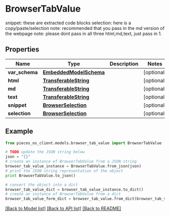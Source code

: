 # BrowserTabValue

snippet: these are extracted code blocks selection: here is a copy/paste/selection  note: recommended that you pass in the md version of the webpage  note: please dont pass in all three html,md,text, just pass in 1.

## Properties
Name | Type | Description | Notes
------------ | ------------- | ------------- | -------------
**var_schema** | [**EmbeddedModelSchema**](EmbeddedModelSchema.md) |  | [optional] 
**html** | [**TransferableString**](TransferableString.md) |  | [optional] 
**md** | [**TransferableString**](TransferableString.md) |  | [optional] 
**text** | [**TransferableString**](TransferableString.md) |  | [optional] 
**snippet** | [**BrowserSelection**](BrowserSelection.md) |  | [optional] 
**selection** | [**BrowserSelection**](BrowserSelection.md) |  | [optional] 

## Example

```python
from pieces_os_client.models.browser_tab_value import BrowserTabValue

# TODO update the JSON string below
json = "{}"
# create an instance of BrowserTabValue from a JSON string
browser_tab_value_instance = BrowserTabValue.from_json(json)
# print the JSON string representation of the object
print BrowserTabValue.to_json()

# convert the object into a dict
browser_tab_value_dict = browser_tab_value_instance.to_dict()
# create an instance of BrowserTabValue from a dict
browser_tab_value_form_dict = browser_tab_value.from_dict(browser_tab_value_dict)
```
[[Back to Model list]](../README.md#documentation-for-models) [[Back to API list]](../README.md#documentation-for-api-endpoints) [[Back to README]](../README.md)



